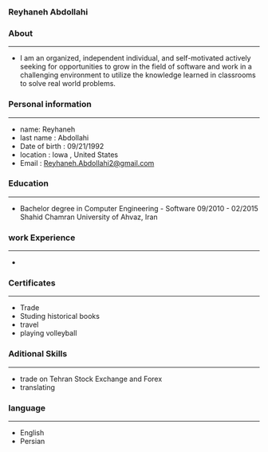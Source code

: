 
### Reyhaneh Abdollahi


### About

---
+ I am an organized, independent individual, and self-motivated actively seeking for opportunities to grow in the field of software and work in a challenging environment to         utilize the knowledge learned in classrooms to solve real world problems.


### Personal information

---
+ name: Reyhaneh
+ last name : Abdollahi
+ Date of birth : 09/21/1992
+ location : Iowa , United States
+ Email : Reyhaneh.Abdollahi2@gmail.com


### Education

---

+ Bachelor degree in Computer Engineering - Software  09/2010 - 02/2015                                                                                                               Shahid Chamran University of Ahvaz, Iran 



### work Experience

---
+ 


### Certificates

---
+ Trade
+ Studing historical books
+ travel 
+ playing volleyball


### Aditional Skills

---
+ trade on Tehran Stock Exchange and Forex
+ translating


### language

---
+ English
+ Persian

